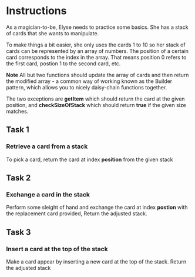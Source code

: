 # Instructions

As a magician-to-be, Elyse needs to practice some basics. She has a stack of cards that she wants to manipulate.

To make things a bit easier, she only uses the cards 1 to 10 so her stack of cards can be represented by an array of numbers. The position of a certain card corresponds to the index in the array. That means position 0 refers to the first card, postion 1 to the second card, etc.

**Note**
All but two functions should update the array of cards and then return the modified array - a common way of working known as the Builder pattern, which allows you to nicely daisy-chain functions together.

The two exceptions are **getItem** which should return the card at the given position, and **checkSizeOfStack** which should return **true** if the given size matches.

## Task 1

### Retrieve a card from a stack

To pick a card, return the card at index **position** from the given stack

## Task 2

### Exchange a card in the stack

Perform some sleight of hand and exchange the card at index **postion** with the replacement card provided, Return the adjusted stack.

## Task 3

### Insert a card at the top of the stack

Make a card appear by inserting a new card at the top of the stack. Return the adjusted stack
